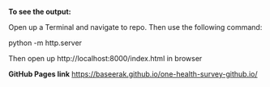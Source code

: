 **To see the output:**

Open up a Terminal and navigate to repo.
Then use the following command:

python -m http.server

Then open up http://localhost:8000/index.html in browser

**GitHub Pages link**
https://baseerak.github.io/one-health-survey-github.io/
